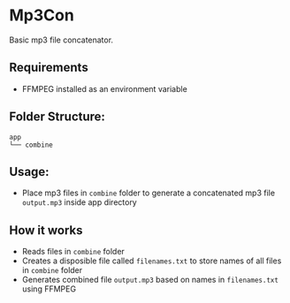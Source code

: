 # Mp3Con

Basic mp3 file concatenator.

## Requirements

-   FFMPEG installed as an environment variable

## Folder Structure:

```
app
└── combine
```

## Usage:

-   Place mp3 files in `combine` folder to generate a concatenated mp3 file `output.mp3` inside app directory

## How it works

-   Reads files in `combine` folder
-   Creates a disposible file called `filenames.txt` to store names of all files in `combine` folder
-   Generates combined file `output.mp3` based on names in `filenames.txt` using FFMPEG
